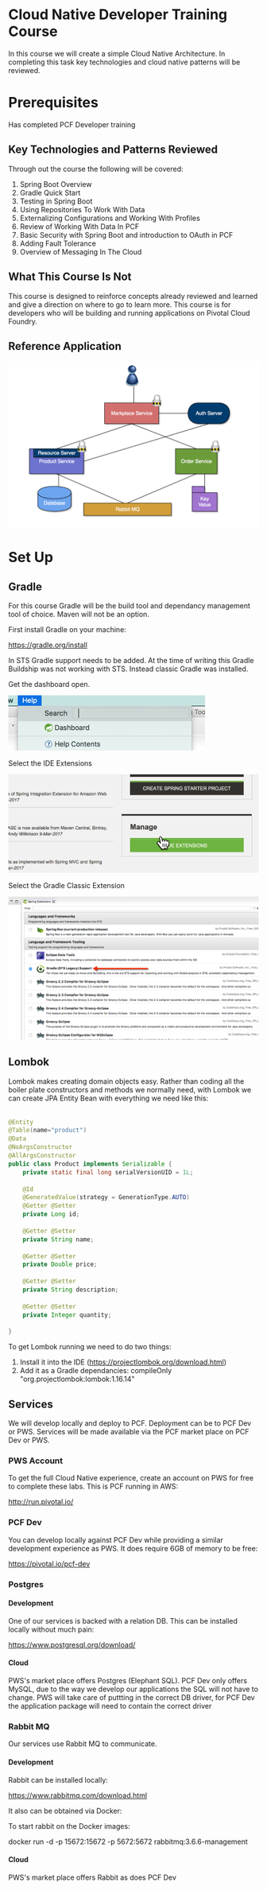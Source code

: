 # Cloud Native Developer Training Course
In this course we will create a simple Cloud Native Architecture. In completing this task key technologies and cloud native patterns will be reviewed.

# Prerequisites

Has completed PCF Developer training 

## Key Technologies and Patterns Reviewed

Through out the course the following will be covered:

1. Spring Boot Overview
2. Gradle Quick Start
3. Testing in Spring Boot
4. Using Repositories To Work With Data
5. Externalizing Configurations and Working With Profiles
6. Review of Working With Data In PCF
7. Basic Security with Spring Boot and introduction to OAuth in PCF
8. Adding Fault Tolerance
9. Overview of Messaging In The Cloud

## What This Course Is Not

This course is designed to reinforce concepts already reviewed and learned and give a direction on where to go to learn more. This course is for developers who will be building and running applications on Pivotal Cloud Foundry.

## Reference Application

![Architecture](/images/architecture.png)


# Set Up 

## Gradle

For this course Gradle will be the build tool and dependancy management tool of choice. Maven will not be an option.

First install Gradle on your machine:

https://gradle.org/install

In STS Gradle support needs to be added. At the time of writing this Gradle Buildship was not working with STS. Instead classic Gradle was installed.

Get the dashboard open.

![Architecture](/images/setup-1-find-dashboard.png)

Select the IDE Extensions

![Architecture](/images/setup-2-ide.png)

Select the Gradle Classic Extension

![Architecture](/images/setup-3-classic-gradle.png)

## Lombok

Lombok makes creating domain objects easy. Rather than coding all the boiler plate constructors and methods we normally need, with Lombok we can create JPA Entity Bean with everything we need like this:

```java

@Entity
@Table(name="product")
@Data
@NoArgsConstructor
@AllArgsConstructor
public class Product implements Serializable {
    private static final long serialVersionUID = 1L;

    @Id
    @GeneratedValue(strategy = GenerationType.AUTO)
    @Getter @Setter
    private Long id;
    
    @Getter @Setter
    private String name;
    
    @Getter @Setter
    private Double price;
    
    @Getter @Setter
    private String description;
    
    @Getter @Setter
    private Integer quantity;

}

```
To get Lombok running we need to do two things:

1. Install it into the IDE (https://projectlombok.org/download.html)
2. Add it as a Gradle dependancies: compileOnly "org.projectlombok:lombok:1.16.14"

## Services

We will develop locally and deploy to PCF. Deployment can be to PCF Dev or PWS. Services will be made available via the PCF market place on PCF Dev or PWS.

### PWS Account

To get the full Cloud Native experience, create an account on PWS for free to complete these labs. This is PCF running in AWS:

http://run.pivotal.io/

### PCF Dev

You can develop locally against PCF Dev while providing a similar development experience as PWS. It does require 6GB of memory to be free:

https://pivotal.io/pcf-dev

### Postgres

#### Development
One of our services is backed with a relation DB. This can be installed locally without much pain:

https://www.postgresql.org/download/

#### Cloud

PWS's market place offers Postgres (Elephant SQL). PCF Dev only offers MySQL, due to the way we develop our applications the SQL will not have to change. PWS will take care of puttting in the correct DB driver, for PCF Dev the application package will need to contain the correct driver

### Rabbit MQ

Our services use Rabbit MQ to communicate.

#### Development

Rabbit can be installed locally:

https://www.rabbitmq.com/download.html

It also can be obtained via Docker:

To start rabbit on the Docker images:

docker run -d -p 15672:15672 -p 5672:5672 rabbitmq:3.6.6-management

#### Cloud

PWS's market place offers Rabbit as does PCF Dev



